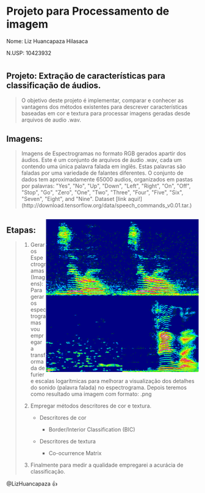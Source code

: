 ﻿
# <h1> Projeto para Processamento de imagem

Nome: Liz Huancapaza Hilasaca

N.USP: 10423932

# <h2> Projeto: Extração de caracterı́sticas para classificação de áudios.
   <blockquote>
  <p>
    O objetivo deste projeto é implementar, comparar e conhecer as vantagens dos métodos existentes para descrever características baseadas em cor e textura para processar imagens geradas desde arquivos de audio .wav.
  </p>
  <p></p>
</blockquote>
 
 <h2> Imagens:</h2>
 <blockquote>

  <p>
Imagens de Espectrogramas no formato RGB gerados apartir dos áudios. Este é um conjunto de arquivos de áudio .wav, cada um contendo uma única palavra falada em inglês. Estas palavras são faladas por uma variedade de falantes diferentes. O conjunto de dados tem aproximadamente 65000 audios, organizados em pastas por palavras: "Yes", "No", "Up", "Down", "Left", "Right", "On", "Off", "Stop", "Go", "Zero", "One", "Two", "Three", "Four", "Five", "Six", "Seven", "Eight", and "Nine". Dataset [link aqui!](http://download.tensorflow.org/data/speech_commands_v0.01.tar.)

  </p>
  <p></p>
</blockquote>


<blockquote>
  <p>
  <table>
    <tr>
    </tr>
  </table>
<a href="url"><img src="https://github.com/LizHuancapaza/Audio-Feature-Extraction/blob/master/imagens/2aa787cf_nohash_0.png" style="float: right;" height="200" width="200" ></a>

<a href="url"><img src="https://github.com/LizHuancapaza/Audio-Feature-Extraction/blob/master/imagens/2aa787cf_nohash_1.png" style="float: right;" height="200" width="200" ></a>

<a href="url"><img src="https://github.com/LizHuancapaza/Audio-Feature-Extraction/blob/master/imagens/3f170018_nohash_0.png" style="float: right;" height="200" width="200" ></a>

<a href="url"><img src="https://github.com/LizHuancapaza/Audio-Feature-Extraction/blob/master/imagens/3f2b358d_nohash_4.png" style="float: right;" height="200" width="200" ></a>
  </p>
  <p></p>
</blockquote>

<h2> Etapas:</h2>
<blockquote>
  <p>

1. Gerar os Espectrogramas (Imagens): Para gerar os espectrogramas vou empregar a transformada de furier e escalas logarı́tmicas para melhorar a visualização dos detalhes do sonido (palavra falada) no espectrograma. Depois teremos como resultado uma imagem com formato: .png 

2. Empregar métodos descritores de cor e textura.
    * Descritores de cor
    
        * Border/Interior Classification (BIC)
    * Descritores de textura
    
        * Co-ocurrence Matrix
3. Finalmente para medir a qualidade empregarei a acurácia de classificação.

  </p>
  <p></p>
</blockquote>

@LizHuancapaza :+1: 
